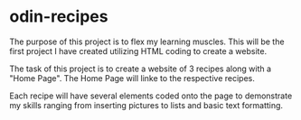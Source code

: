 # odin-recipes

The purpose of this project is to flex my learning muscles. This will be the first project I have created utilizing HTML coding to create a website.

The task of this project is to create a website of 3 recipes along with a "Home Page". The Home Page will linke to the respective recipes.

Each recipe will have several elements coded onto the page to demonstrate my skills ranging from inserting pictures to lists and basic text formatting.